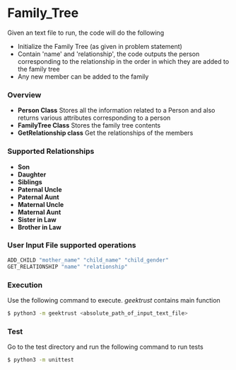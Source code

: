 # Family_Tree

Given an text file to run, the code will do the following 
  * Initialize the Family Tree (as given in problem statement)
  * Contain 'name' and 'relationship', the code outputs the person corresponding to the relationship in the order in which they are added to the family tree
  * Any new member can be added to the family
  
### Overview
 - **Person Class** 
   Stores all the information related to a Person and also returns various attributes corresponding to a person
 - **FamilyTree Class**
   Stores the family tree contents
 - **GetRelationship class**
   Get the relationships of the members

### Supported Relationships
 - **Son**
 - **Daughter**
 - **Siblings**
 - **Paternal Uncle**
 - **Paternal Aunt**
 - **Maternal Uncle**
 - **Maternal Aunt**
 - **Sister in Law**
 - **Brother in Law**

### User Input File supported operations
```sh
ADD_CHILD "mother_name" "child_name" "child_gender"
GET_RELATIONSHIP "name" "relationship"
```

### Execution
Use the following command to execute. _geektrust_ contains main function
```sh
$ python3 -m geektrust <absolute_path_of_input_text_file>
```

### Test
Go to the test directory and run the following command to run tests
```sh
$ python3 -m unittest
```

